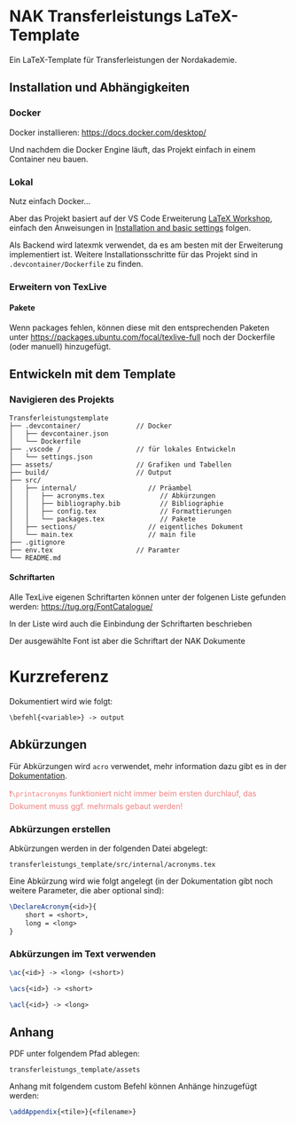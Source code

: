# NAK Transferleistungs LaTeX-Template
Ein LaTeX-Template für Transferleistungen der Nordakademie.

## Installation und Abhängigkeiten 
### Docker
Docker installieren: https://docs.docker.com/desktop/

Und nachdem die Docker Engine läuft, das Projekt einfach in einem Container neu bauen.

### Lokal
Nutz einfach Docker...

Aber das Projekt basiert auf der VS Code Erweiterung [LaTeX Workshop](https://marketplace.visualstudio.com/items?itemName=James-Yu.latex-workshop), einfach den Anweisungen in [Installation and basic settings](https://github.com/James-Yu/LaTeX-Workshop/wiki/Install) folgen.

Als Backend wird latexmk verwendet, da es am besten mit der Erweiterung implementiert ist. Weitere Installationsschritte für das Projekt sind in `.devcontainer/Dockerfile` zu finden.

### Erweitern von TexLive

#### Pakete

Wenn packages fehlen, können diese mit den entsprechenden Paketen unter https://packages.ubuntu.com/focal/texlive-full noch der Dockerfile (oder manuell) hinzugefügt.

## Entwickeln mit dem Template

### Navigieren des Projekts

```
Transferleistungstemplate
├── .devcontainer/              // Docker
│   ├── devcontainer.json
│   └── Dockerfile
├── .vscode /                   // für lokales Entwickeln
│   └── settings.json
├── assets/                     // Grafiken und Tabellen
├── build/                      // Output
├── src/
│   ├── internal/                  // Präambel
│   │   ├── acronyms.tex              // Abkürzungen
│   │   ├── bibliography.bib          // Bibliographie
│   │   ├── config.tex                // Formattierungen
│   │   └── packages.tex              // Pakete
│   ├── sections/                  // eigentliches Dokument
│   └── main.tex                   // main file
├── .gitignore
├── env.tex                     // Paramter
└── README.md
```

#### Schriftarten

Alle TexLive eigenen Schriftarten können unter der folgenen Liste gefunden werden: https://tug.org/FontCatalogue/

In der Liste wird auch die Einbindung der Schriftarten beschrieben

Der ausgewählte Font ist aber die Schriftart der NAK Dokumente

# Kurzreferenz

Dokumentiert wird wie folgt:

```
\befehl{<variable>} -> output
```

## Abkürzungen
Für Abkürzungen wird `acro` verwendet, mehr information dazu gibt es in der [Dokumentation](https://github.com/cgnieder/acro/blob/master/doc/acro-manual.pdf).

<span style="color:LightCoral">❗`\printacronyms` funktioniert nicht immer beim ersten durchlauf, das Dokument muss ggf. mehrmals gebaut werden!</span>

### Abkürzungen erstellen

Abkürzungen werden in der folgenden Datei abgelegt:

```
transferleistungs_template/src/internal/acronyms.tex
```

Eine Abkürzung wird wie folgt angelegt (in der Dokumentation gibt noch weitere Parameter, die aber optional sind):

```latex
\DeclareAcronym{<id>}{
    short = <short>,
    long = <long>
}
```

### Abkürzungen im Text verwenden

```latex
\ac{<id>} -> <long> (<short>)
```
```latex
\acs{<id>} -> <short>
```
```latex
\acl{<id>} -> <long>
```

## Anhang

PDF unter folgendem Pfad ablegen:

```
transferleistungs_template/assets
```

Anhang mit folgendem custom Befehl können Anhänge hinzugefügt werden:

```latex
\addAppendix{<tile>}{<filename>}
```